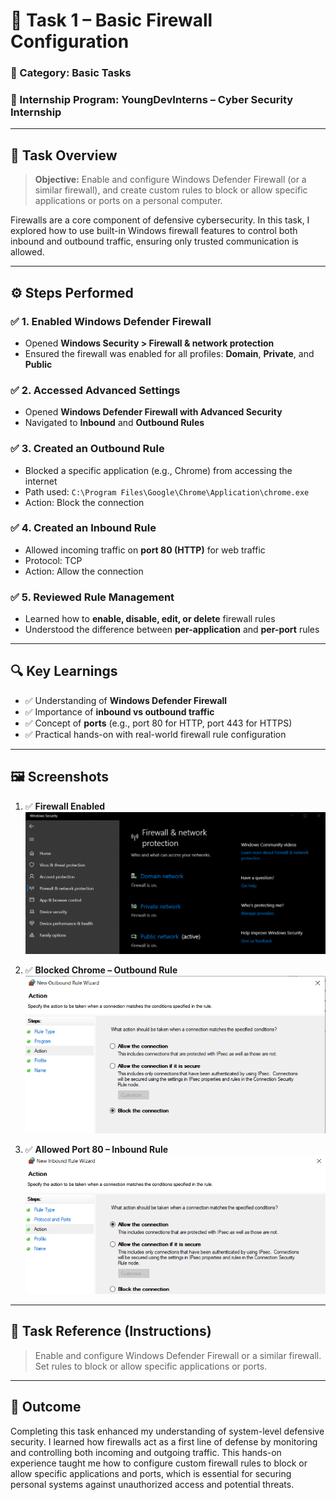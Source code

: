 # 🔐 Task 1 – Basic Firewall Configuration

### 📌 Category: Basic Tasks  
### 🏢 Internship Program: YoungDevInterns – Cyber Security Internship

---

## 🧾 Task Overview

> **Objective:** Enable and configure Windows Defender Firewall (or a similar firewall), and create custom rules to block or allow specific applications or ports on a personal computer.

Firewalls are a core component of defensive cybersecurity. In this task, I explored how to use built-in Windows firewall features to control both inbound and outbound traffic, ensuring only trusted communication is allowed.

---

## ⚙️ Steps Performed

### ✅ 1. Enabled Windows Defender Firewall
- Opened **Windows Security > Firewall & network protection**
- Ensured the firewall was enabled for all profiles: **Domain**, **Private**, and **Public**

### ✅ 2. Accessed Advanced Settings
- Opened **Windows Defender Firewall with Advanced Security**
- Navigated to **Inbound** and **Outbound Rules**

### ✅ 3. Created an Outbound Rule
- Blocked a specific application (e.g., Chrome) from accessing the internet
- Path used: `C:\Program Files\Google\Chrome\Application\chrome.exe`
- Action: Block the connection

### ✅ 4. Created an Inbound Rule
- Allowed incoming traffic on **port 80 (HTTP)** for web traffic
- Protocol: TCP
- Action: Allow the connection

### ✅ 5. Reviewed Rule Management
- Learned how to **enable, disable, edit, or delete** firewall rules
- Understood the difference between **per-application** and **per-port** rules

---

## 🔍 Key Learnings

- ✅ Understanding of **Windows Defender Firewall**
- ✅ Importance of **inbound vs outbound traffic**
- ✅ Concept of **ports** (e.g., port 80 for HTTP, port 443 for HTTPS)
- ✅ Practical hands-on with real-world firewall rule configuration

---

## 🖼️ Screenshots

1. ✅ **Firewall Enabled**
   ![Firewall Enabled](screenshots/Firewall-enabled.PNG)

2. ✅ **Blocked Chrome – Outbound Rule**
   ![Outbound Rule](screenshots/Outbound-rule.PNG)

3. ✅ **Allowed Port 80 – Inbound Rule**
   ![Inbound Rule](screenshots/Inbound-rule.png)

---

## 🔗 Task Reference (Instructions)

> Enable and configure Windows Defender Firewall or a similar firewall.  
> Set rules to block or allow specific applications or ports.

---

## 🎯 Outcome

Completing this task enhanced my understanding of system-level defensive security. I learned how firewalls act as a first line of defense by monitoring and controlling both incoming and outgoing traffic. This hands-on experience taught me how to configure custom firewall rules to block or allow specific applications and ports, which is essential for securing personal systems against unauthorized access and potential threats.
